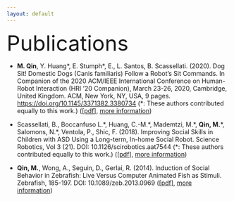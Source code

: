 ```yaml
---
layout: default
---
```


<p><font size="10">Publications</font></p>

* **M. Qin**, Y. Huang\*, E. Stumph\*, E., L. Santos, B. Scassellati. (2020). Dog Sit! Domestic Dogs (Canis familiaris) Follow a Robot’s Sit Commands. In Companion of the 2020 ACM/IEEE International Conference on Human-Robot Interaction (HRI ’20 Companion), March 23-26, 2020, Cambridge, United Kingdom. ACM, New York, NY, USA, 9 pages. <https://doi.org/10.1145/3371382.3380734> (\*: These authors contributed equally to this work.) (\[[pdf](/assets/pdf/dog_sit_study.pdf)\], [more information](/Research/Robotics/Animal_Robot_Interactions/main.html))

* Scassellati, B., Boccanfuso L.\*, Huang, C.-M.\*, Mademtzi, M.\*, **Qin, M.**\*, Salomons, N.\*, Ventola, P., Shic, F. (2018). Improving Social Skills in Children with ASD Using a Long-term, In-home Social Robot. Science Robotics, Vol 3 (21). DOI: 10.1126/scirobotics.aat7544 (\*: These authors contributed equally to this work.) (\[[pdf](/assets/pdf/sar.pdf)\], [more information](/Research/Robotics/Socially_Assistive_Robots/main.html))

* **Qin, M.**, Wong, A., Seguin, D., Gerlai, R. (2014). Induction of Social Behavior in Zebrafish: Live Versus Computer Animated Fish as Stimuli. Zebrafish, 185-197. DOI: 10.1089/zeb.2013.0969 (\[[pdf](/assets/pdf/zebrafish.pdf)\], [more information](/Research/Animal_Cognition/Zebrafish_Methodology/main.html))